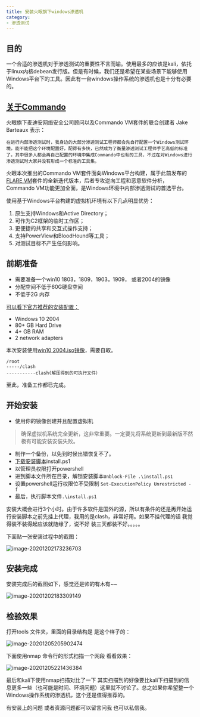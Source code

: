 ```yaml
---
title: 安装火眼旗下windows渗透机
category: 
- 渗透测试
---
```


## 目的

一个合适的渗透机对于渗透测试的重要性不言而喻。使用最多的应该是kali，依托于linux内核debean发行版。但是有时候，我们还是希望在某些场景下能够使用Windows平台下的工具。因此有一台windows操作系统的渗透机也是十分有必要的。

## [关于Commando](https://www.freebuf.com/sectool/200524.html)

火眼旗下麦迪安网络安全公司顾问以及Commando VM套件的联合创建者 Jake Barteaux 表示：

```
在进行内部渗透测试时，我身边的大部分渗透测试工程师都会先自行配置一个Windows测试环境。能不能把这个环境配置好，配得有多快，已然成为了衡量渗透测试工程师手艺高低的标准了。其中很多人都会再自己配置的环境中集成Commando中也有的工具，不过在对Windows进行渗透测试时大家并没有形成一个标准的工具集。
```

火眼本次推出的Commando VM套件面向Windows平台构建，属于此前发布的[FLARE VM](https://www.fireeye.com/blog/threat-research/2018/11/flare-vm-update.html)套件的全新迭代版本，后者专攻逆向工程和恶意软件分析，Commando VM功能更加全面，是Windows环境中内部渗透测试的首选平台。

使用基于Windows平台构建的虚拟机环境有以下几点明显优势：

1. 原生支持Windows和Active Directory；
2. 可作为C2框架的临时工作区；
3. 更便捷的共享和交互式操作支持；
4. 支持PowerView和BloodHound等工具；
5. 对测试目标不产生任何影响。

## 前期准备

- 需要准备一个win10 1803，1809，1903，1909， 或者2004的镜像
- 分配空间不低于60G硬盘空间
- 不低于2G 内存

[可以看下官方推荐的安装配置：](https://github.com/fireeye/commando-vm)

- Windows 10 2004
- 80+ GB Hard Drive
- 4+ GB RAM
- 2 network adapters

本次安装使用[win10 2004.iso镜像]()，需要自取。

```
/root
-----/clash
-----------clash(解压得到的可执行文件）
```

至此，准备工作都已完成。

## 开始安装

- 使用你的镜像创建并且配置虚拟机

> 确保虚拟机系统完全更新，这非常重要。一定要先将系统更新到最新版不然极有可能安装安装失败。

- 制作一个备份，以免到时候出错恢复不了。
- [下载安装脚本](https://github.com/fireeye/commando-vm)install.ps1
- 以管理员权限打开powershell
- 进到脚本文件所在目录，解锁安装脚本`Unblock-File .\install.ps1`
- 设置powershell运行权限位不受限制 `Set-ExecutionPolicy Unrestricted -f`
- 最后，执行脚本文件`.\install.ps1`

安装大概会进行3个小时。由于许多软件是国外的源，所以有条件的还是再开始运行安装脚本之前先挂上代理，我用的是clash，非常好用。如果不挂代理的话 我觉得装不装得起应该就随缘了，说不好 装三天都装不好。。。。。

下面贴一张安装过程中的截图：

![image-20201202173236703](https://cdn.jsdelivr.net/gh/John-tlh/blog/images/2020image-20201202173236703.png)

## 安装完成

<!-- more -->

安装完成后的截图如下，感觉还是帅的有木有~~

![image-20201202183309149](https://cdn.jsdelivr.net/gh/John-tlh/blog/images/2020image-20201202183309149.png)

## 检验效果

打开tools 文件夹，里面的目录结构是 是这个样子的：

![image-20201205205902474](https://cdn.jsdelivr.net/gh/John-tlh/blog/images/2020image-20201205205902474.png)

下面使用nmap 命令行的形式扫描一个网段 看看效果：

![image-20201205221436384](https://cdn.jsdelivr.net/gh/John-tlh/blog/images/2020image-20201205221436384.png)

最后和kali下使用nmap扫描对比了一下 其实扫描到的好像要比kali下扫描到的信息更多一些（也可能是时间、环境问题）这里就不讨论了。总之如果你希望整一个Windows操作系统的渗透机，这个还是值得推荐的。

有安装上的问题 或者资源问题都可以留言问我  也可以私信我。